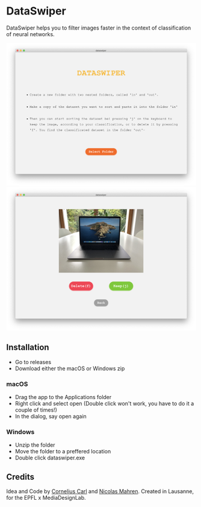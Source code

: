 # DataSwiper

DataSwiper helps you to filter images faster in the context of classification of neural networks.

![Screenshot1](/Screenshots/Screenshot1.png)
![Screenshot2](/Screenshots/Screenshot2.png)

## Installation

- Go to releases
- Download either the macOS or Windows zip

### macOS

- Drag the app to the Applications folder
- Right click and select open (Double click won't work, you have to do it a couple of times!)
- In the dialog, say open again

### Windows

- Unzip the folder
- Move the folder to a preffered location
- Double click dataswiper.exe

## Credits

Idea and Code by [Cornelius Carl](https://github.com/coryoso) and [Nicolas Mahren](https://github.com/nmahren). Created in Lausanne, for the EPFL x MediaDesignLab.